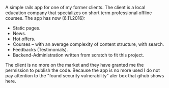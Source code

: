 A simple rails app for one of my former clients. The client is a local education company that specializes on short term professional offline courses. The app has now (6.11.2016):
- Static pages.
- News.
- Hot offers.
- Courses – with an average complexity of content structure, with search.
- Feedbacks (Testimonials).
- Backend-Administration written from scratch to fit this project.

The client is no more on the market and they have granted me the permission to publish the code. Because the app is no more used I do not pay attention to the "found security vulnerability" aler box that gihub shows here.

